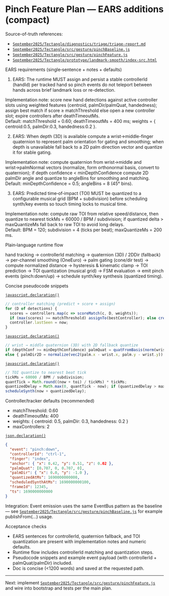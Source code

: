 # Pinch Feature Plan — EARS additions (compact)

Source-of-truth references:
- [`September2025/Tectangle/diagnostics/triage/triage-report.md`](September2025/Tectangle/diagnostics/triage/triage-report.md:1)
- [`September2025/Tectangle/src/gesture/pinchBaseline.js`](September2025/Tectangle/src/gesture/pinchBaseline.js:1)
- [`September2025/Tectangle/src/gesture/pinchFeature.js`](September2025/Tectangle/src/gesture/pinchFeature.js:1)
- [`September2025/Tectangle/prototype/landmark-smooth/index-src.html`](September2025/Tectangle/prototype/landmark-smooth/index-src.html:1)

EARS requirements (single‑sentence + notes + defaults)

1) EARS: The runtime MUST assign and persist a stable controllerId (handId) per tracked hand so pinch events do not teleport between hands across brief landmark loss or re-detection.

Implementation note: score new hand detections against active controller slots using weighted features (centroid, palmDir/palmQuat, handedness); assign best match if score ≥ matchThreshold else open a new controller slot; expire controllers after deathTimeoutMs.  
Default: matchThreshold = 0.60; deathTimeoutMs = 400 ms; weights = { centroid:0.5, palmDir:0.3, handedness:0.2 }.

2) EARS: When depth (3D) is available compute a wrist→middle-finger quaternion to represent palm orientation for gating and smoothing; when depth is unavailable fall back to a 2D palm direction vector and quantize it for stable gating.

Implementation note: compute quaternion from wrist→middle and wrist→palmNormal vectors (normalize, form orthonormal basis, convert to quaternion); if depth confidence < minDepthConfidence compute 2D palmDir angle and quantize to angleBins for smoothing and matching.  
Default: minDepthConfidence = 0.5; angleBins = 8 (45° bins).

3) EARS: Predicted time‑of‑impact (TOI) MUST be quantized to a configurable musical grid (BPM + subdivision) before scheduling synth/key events so touch timing locks to musical time.

Implementation note: compute raw TOI from relative speed/distance, then quantize to nearest tickMs = 60000 / BPM / subdivision; if quantized delta > maxQuantizeMs fall back to raw TOI to avoid long delays.  
Default: BPM = 120; subdivision = 4 (ticks per beat); maxQuantizeMs = 200 ms.

Plain‑language runtime flow

hand tracking → controllerId matching → quaternion (3D) / 2DDir (fallback) → per-channel smoothing (OneEuro) → palm gating (cone/dir test) → compute normalized distance → hysteresis & kinematic clamp → TOI prediction → TOI quantization (musical grid) → FSM evaluation → emit pinch events (pinch:down/up) → schedule synth/key synthesis (quantized timing).

Concise pseudocode snippets

[`javascript.declaration()`](September2025/Tectangle/src/gesture/pinchFeature.js:1)
```javascript
// controller matching (predict + score + assign)
for (D of detections) {
  scores = controllers.map(c => scoreMatch(c, D, weights));
  if (max(scores) >= matchThreshold) assignTo(bestController); else createController(D);
  controller.lastSeen = now;
}
```

[`javascript.declaration()`](September2025/Tectangle/src/gesture/pinchFeature.js:1)
```javascript
// wrist → middle quaternion (3D) with 2D fallback quantize
if (depthConf >= minDepthConfidence) palmQuat = quatFromBasis(norm(wrist->middle), norm(wrist->palmNormal));
else { palmDir2D = normalize(vec2(palm.x - wrist.x, palm.y - wrist.y)); palmDirBin = round(angle(palmDir2D) / (2*Math.PI/angleBins)); }
```

[`javascript.declaration()`](September2025/Tectangle/src/gesture/pinchFeature.js:1)
```javascript
// TOI quantize to nearest beat tick
tickMs = 60000 / BPM / subdivision;
quantTick = Math.round((now + toi) / tickMs) * tickMs;
quantizedDelay = Math.max(0, quantTick - now); if (quantizedDelay > maxQuantizeMs) quantizedDelay = toi;
scheduleSynth(now + quantizedDelay);
```

Controller/tracker defaults (recommended)

- matchThreshold: 0.60  
- deathTimeoutMs: 400  
- weights: { centroid: 0.5, palmDir: 0.3, handedness: 0.2 }  
- maxControllers: 2

[`json.declaration()`](September2025/Tectangle/src/gesture/pinchFeature.js:1)
```json
{
  "event": "pinch:down",
  "controllerId": "ctrl-1",
  "finger": "index",
  "anchor": { "x": 0.42, "y": 0.51, "z": 0.02 },
  "palmQuat": [0.707, 0, 0.707, 0],
  "palmDir": { "x": 0.0, "y": -1.0 },
  "quantizedAtMs": 1690000000000,
  "scheduledSynthAtMs": 1690000000100,
  "frameId": 12345,
  "ts": 1690000000000
}
```

Integration: Event emission uses the same EventBus pattern as the baseline — see [`September2025/Tectangle/src/gesture/pinchBaseline.js`](September2025/Tectangle/src/gesture/pinchBaseline.js:1) for example publishFrom(...) usage.

Acceptance checks

- EARS sentences for controllerId, quaternion fallback, and TOI quantization are present with implementation notes and numeric defaults.  
- Runtime flow includes controllerId matching and quantization steps.  
- Pseudocode snippets and example event payload (with controllerId + palmQuat/palmDir) included.  
- Doc is concise (<1200 words) and saved at the requested path.

---

Next: implement [`September2025/Tectangle/src/gesture/pinchFeature.js`](September2025/Tectangle/src/gesture/pinchFeature.js:1) and wire into bootstrap and tests per the main plan.